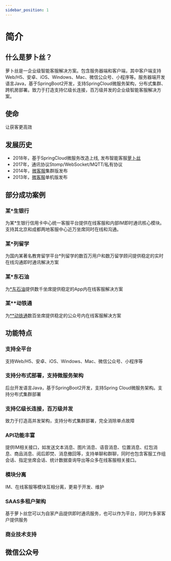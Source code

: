 ```yaml
---
sidebar_position: 1
---
```


# 简介

## 什么是萝卜丝？

萝卜丝是一企业级智能客服解决方案。包含服务器端和客户端，其中客户端支持Web/H5、安卓、iOS、Windows、Mac、微信公众号、小程序等。服务器端开发语言Java，基于SpringBoot2开发，支持SpringCloud微服务架构，分布式集群、跨机房部署。致力于打造支持亿级长连接，百万级并发的企业级智能客服解决方案。

## 使命

让获客更高效

## 发展历史

- 2018年，基于SpringCloud微服务改造上线, 发布智能客服[萝卜丝](https://www.bytedesk.com)
- 2017年，通讯协议Stomp/WebSocket/MQTT/私有协议
- 2014年，[微客服](http://www.weikefu.net)集群版发布
- 2013年，[微客服](http://www.weikefu.net)单机版发布

## 部分成功案例

### 某*生银行

为某*生银行信用卡中心统一客服平台提供在线客服和内部IM即时通讯核心模块。支持其北京和成都两地客服中心近万坐席同时在线和沟通。
<!-- TODO:插图展示 -->

### 某*列留学

为国内某著名教育留学平台*列留学的数百万用户和数万留学顾问提供稳定的实时在线沟通即时通讯解决方案
<!-- TODO:插图展示 -->

### 某*东石油

为[*东石油](https://www.weikefu.net/pages/case-shiyou.html)提供数千坐席提供稳定的App内在线客服解决方案
<!-- TODO:插图展示 -->

### 某**动铁通

为[**动铁通](https://www.weikefu.net/pages/case-hejiating.html)数百坐席提供稳定的公众号内在线客服解决方案
<!-- TODO:插图展示 -->

## 功能特点

### 支持全平台

支持Web/H5、安卓、iOS、Windows、Mac、微信公众号、小程序等

### 支持分布式部署，支持微服务架构

后台开发语言Java，基于SpringBoot2开发，支持Spring Cloud微服务架构。支持分布式集群部署

### 支持亿级长连接，百万级并发

致力于打造高并发架构，支持分布式集群部署，完全消除单点故障

### API功能丰富

提供IM相关接口，如发送文本消息、图片消息、语音消息、位置消息、红包消息、商品消息、阅后即焚、消息撤回等，支持单聊和群聊，同时也包含客服工作组会话、指定坐席会话、统计数据查询导出等众多在线客服相关接口。
<!-- TODO:统计接口数量，并展示 -->

### 模块分离

IM、在线客服等模块互相分离，更易于开发、维护
<!-- TODO:添加模块图架构 -->

### SAAS多租户架构

基于萝卜丝您可以为自家产品提供即时通讯服务，也可以作为平台，同时为多家客户提供服务

### 商业技术支持

<!-- 如果您需要技术支持或者定制服务，我们很乐意为您提供商业技术支持。[技术支持群列表](/other/support.md) -->

## 微信公众号

<!-- <img :src="$withBase('/image/qrcode_xiaperio_430.jpg')" style="width:250px;"/> -->
